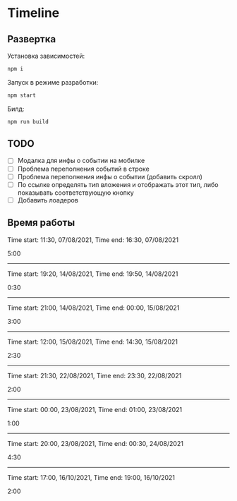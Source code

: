 # Timeline

## Развертка

Установка зависимостей:

```bash
npm i
```

Запуск в режиме разработки:

```bash
npm start
```

Билд:

```bash
npm run build
```

## TODO

- [ ] Модалка для инфы о событии на мобилке
- [ ] Проблема переполнения событий в строке
- [ ] Проблема переполнения инфы о событии (добавить скролл)
- [ ] По ссылке определять тип вложения и отображать этот тип, либо показывать соответствующую кнопку
- [ ] Добавить лоадеров

## Время работы

Time start: 11:30, 07/08/2021,
Time end: 16:30, 07/08/2021

5:00

---

Time start: 19:20, 14/08/2021,
Time end: 19:50, 14/08/2021

0:30

---

Time start: 21:00, 14/08/2021,
Time end: 00:00, 15/08/2021

3:00

---

Time start: 12:00, 15/08/2021,
Time end: 14:30, 15/08/2021

2:30

---

Time start: 21:30, 22/08/2021,
Time end: 23:30, 22/08/2021

2:00

---

Time start: 00:00, 23/08/2021,
Time end: 01:00, 23/08/2021

1:00

---

Time start: 20:00, 23/08/2021,
Time end: 00:30, 24/08/2021

4:30

---

Time start: 17:00, 16/10/2021,
Time end: 19:00, 16/10/2021

2:00
